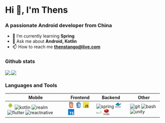 
# Hi 👋, I'm Thens

### A passionate Android developer from China

<!--
**7hens/7hens** is a ✨ _special_ ✨ repository because its `README.md` (this file) appears on your GitHub profile.

Here are some ideas to get you started:

- 🔭 I’m currently working on ...
- 🌱 I’m currently learning ...
- 👯 I’m looking to collaborate on ...
- 🤔 I’m looking for help with ...
- 💬 Ask me about ...
- 📫 How to reach me: ...
- 😄 Pronouns: ...
- ⚡ Fun fact: ...

https://github.com/anuraghazra/github-readme-stats
https://rahuldkjain.github.io/gh-profile-readme-generator/
-->

- 🌱 I’m currently learning **Spring**
- 💬 Ask me about **Android, Kotlin**
- 📫 How to reach me **thenstango@live.com**

### Github stats

<a href="https://github.com/7hens">
  <img align="center" src="https://github-readme-stats.vercel.app/api?username=7hens&count_private=true&show_icons=true&include_all_commits=true&line_height=24px&hide_rank=true" />
</a>
<a href="https://github.com/7hens">
  <img align="center" src="https://github-readme-stats.vercel.app/api/top-langs/?username=7hens&count_private=true&layout=compact&langs_count=8" />
</a>



### Languages and Tools

| Mobile | Frontend | Backend | Other |
| ------ | -------- | ------- | ----- |
|   <img src="https://raw.githubusercontent.com/devicons/devicon/master/icons/android/android-original-wordmark.svg" alt="android" width="20" height="20"/>  <img src="https://www.vectorlogo.zone/logos/kotlinlang/kotlinlang-icon.svg" alt="kotlin" width="20" height="20"/>  <img src="https://raw.githubusercontent.com/bestofjs/bestofjs-webui/8665e8c267a0215f3159df28b33c365198101df5/public/logos/realm.svg" alt="realm" width="20" height="20"/>  <img src="https://www.vectorlogo.zone/logos/flutterio/flutterio-icon.svg" alt="flutter" width="20" height="20"/>    <img src="https://reactnative.dev/img/header_logo.svg" alt="reactnative" width="20" height="20"/>               |                <img src="https://raw.githubusercontent.com/devicons/devicon/master/icons/html5/html5-original-wordmark.svg" alt="html5" width="20" height="20"/>  <img src="https://raw.githubusercontent.com/devicons/devicon/master/icons/css3/css3-original-wordmark.svg" alt="css3" width="20" height="20"/>  <img src="https://raw.githubusercontent.com/devicons/devicon/master/icons/javascript/javascript-original.svg" alt="javascript" width="20" height="20"/>  <img src="https://raw.githubusercontent.com/devicons/devicon/master/icons/typescript/typescript-original.svg" alt="typescript" width="20" height="20"/>                 |               <img src="https://www.vectorlogo.zone/logos/springio/springio-icon.svg" alt="spring" width="20" height="20"/>   <img src="https://raw.githubusercontent.com/devicons/devicon/master/icons/docker/docker-original-wordmark.svg" alt="docker" width="20" height="20"/>  <img src="https://raw.githubusercontent.com/devicons/devicon/master/icons/mysql/mysql-original-wordmark.svg" alt="mysql" width="20" height="20"/>  <img src="https://raw.githubusercontent.com/devicons/devicon/master/icons/redis/redis-original-wordmark.svg" alt="redis" width="20" height="20"/>                       |                <img src="https://www.vectorlogo.zone/logos/git-scm/git-scm-icon.svg" alt="git" width="20" height="20"/>  <img src="https://www.vectorlogo.zone/logos/gnu_bash/gnu_bash-icon.svg" alt="bash" width="20" height="20"/>  <img src="https://www.vectorlogo.zone/logos/unity3d/unity3d-icon.svg" alt="unity" width="20" height="20"/>  |

[html5]: https://raw.githubusercontent.com/devicons/devicon/master/icons/html5/html5-original-wordmark.svg
